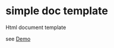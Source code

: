# simple doc template
Html document template

see [Demo](http://amrocs.github.io/simple_doc_template_demo/document.html "demo")

